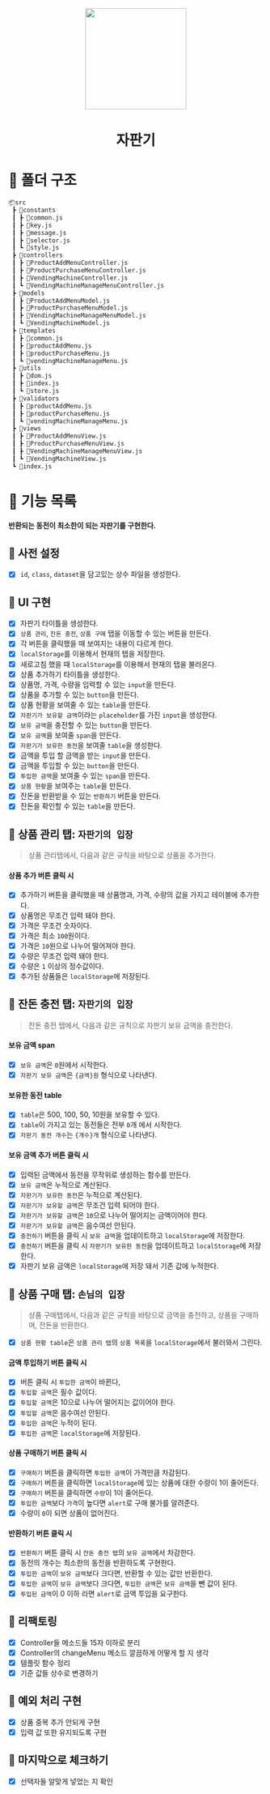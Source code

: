 <p align="middle" >
  <img width="200px;" src="https://github.com/woowacourse/javascript-vendingmachine-precourse/blob/main/images/beverage_icon.png?raw=true"/>
</p>
<h1 align="middle">자판기</h1>

# 📜 폴더 구조

```bash
📦src
 ┣ 📂constants
 ┃ ┣ 📜common.js
 ┃ ┣ 📜key.js
 ┃ ┣ 📜message.js
 ┃ ┣ 📜selector.js
 ┃ ┗ 📜style.js
 ┣ 📂controllers
 ┃ ┣ 📜ProductAddMenuController.js
 ┃ ┣ 📜ProductPurchaseMenuController.js
 ┃ ┣ 📜VendingMachineController.js
 ┃ ┗ 📜VendingMachineManageMenuController.js
 ┣ 📂models
 ┃ ┣ 📜ProductAddMenuModel.js
 ┃ ┣ 📜ProductPurchaseMenuModel.js
 ┃ ┣ 📜VendingMachineManageMenuModel.js
 ┃ ┗ 📜VendingMachineModel.js
 ┣ 📂templates
 ┃ ┣ 📜common.js
 ┃ ┣ 📜productAddMenu.js
 ┃ ┣ 📜productPurchaseMenu.js
 ┃ ┗ 📜vendingMachineManageMenu.js
 ┣ 📂utils
 ┃ ┣ 📜dom.js
 ┃ ┣ 📜index.js
 ┃ ┗ 📜store.js
 ┣ 📂validators
 ┃ ┣ 📜productAddMenu.js
 ┃ ┣ 📜productPurchaseMenu.js
 ┃ ┗ 📜vendingMachineManageMenu.js
 ┣ 📂views
 ┃ ┣ 📜ProductAddMenuView.js
 ┃ ┣ 📜ProductPurchaseMenuView.js
 ┃ ┣ 📜VendingMachineManageMenuView.js
 ┃ ┗ 📜VendingMachineView.js
 ┗ 📜index.js
```

# 📌 기능 목록

**반환되는 동전이 최소한이 되는 자판기를 구현한다.**

## 📍 사전 설정

- [x] `id`, `class`, `dataset`을 담고있는 상수 파일을 생성한다.

## 📍 UI 구현

- [x] 자판기 타이틀을 생성한다.
- [x] `상품 관리`, `잔돈 충전`, `상품 구매` 탭을 이동할 수 있는 버튼을 만든다.
- [x] 각 버튼을 클릭했을 때 보여지는 내용이 다르게 한다.
- [x] `localStorage`를 이용해서 현재의 탭을 저장한다.
- [x] 새로고침 했을 때 `localStorage`를 이용해서 현재의 탭을 불러온다.
- [x] 상품 추가하기 타이틀을 생성한다.
- [x] 상품명, 가격, 수량을 입력할 수 있는 `input`을 만든다.
- [x] 상품을 추가할 수 있는 `button`을 만든다.
- [x] 상품 현황을 보여줄 수 있는 `table`을 만든다.
- [x] `자판기가 보유할 금액`이라는 `placeholder`를 가진 `input`을 생성한다.
- [x] `보유 금액`을 충전할 수 있는 `button`을 만든다.
- [x] `보유 금액`을 보여줄 `span`을 만든다.
- [x] `자판기가 보유한 동전`을 보여줄 `table`을 생성한다.
- [x] 금액을 투입 할 금액을 받는 `input`을 만든다.
- [x] 금액을 투입할 수 있는 `button`을 만든다.
- [x] `투입한 금액`을 보여줄 수 있는 `span`을 만든다.
- [x] `상품 현황`을 보여주는 `table`을 만든다.
- [x] 잔돈을 반환받을 수 있는 `반환하기` 버튼을 만든다.
- [x] 잔돈을 확인할 수 있는 `table`을 만든다.

## 📍 상품 관리 탭: `자판기의 입장`

> 상품 관리탭에서, 다음과 같은 규칙을 바탕으로 상품을 추가한다.

#### 상품 추가 버튼 클릭 시

- [x] 추가하기 버튼을 클릭했을 때 상품명과, 가격, 수량의 값을 가지고 테이블에 추가한다.
- [x] 상품명은 무조건 입력 돼야 한다.
- [x] 가격은 무조건 숫자이다.
- [x] 가격은 최소 `100`원이다.
- [x] 가격은 `10`원으로 나누어 떨어져야 한다.
- [x] 수량은 무조건 입력 돼야 한다.
- [x] 수량은 `1` 이상의 정수값이다.
- [x] 추가된 상품들은 `localStorage`에 저장된다.

## 📍 잔돈 충전 탭: `자판기의 입장`

> 잔돈 충전 탭에서, 다음과 같은 규칙으로 자판기 보유 금액을 충전한다.

#### 보유 금액 span

- [x] `보유 금액`은 `0`원에서 시작한다.
- [x] `자판기 보유 금액`은 `{금액}원` 형식으로 나타낸다.

#### 보유한 동전 table

- [x] `table`은 500, 100, 50, 10원을 보유할 수 있다.
- [x] `table`이 가지고 있는 동전들은 전부 `0`개 에서 시작한다.
- [x] `자판기 동전 개수`는 `{개수}개` 형식으로 나타낸다.

#### 보유 금액 추가 버튼 클릭 시

- [x] 입력된 금액에서 동전을 무작위로 생성하는 함수를 만든다.
- [x] `보유 금액`은 누적으로 계산된다.
- [x] `자판기가 보유한 동전`은 누적으로 계산된다.
- [x] `자판기가 보유할 금액`은 무조건 입력 되어야 한다.
- [x] `자판기가 보유할 금액`은 `10`으로 나누어 떨어지는 금액이어야 한다.
- [x] `자판기가 보유할 금액`은 음수여선 안된다.
- [x] `충전하기` 버튼을 클릭 시 `보유 금액`을 업데이트하고 `localStorage`에 저장한다.
- [x] `충전하기` 버튼을 클릭 시 `자판기가 보유한 동전`을 업데이트하고 `localStorage`에 저장한다.
- [x] 자판기 보유 금액은 `localStorage`에 저장 돼서 기존 값에 누적한다.

## 📍 상품 구매 탭: `손님의 입장`

> 상품 구매탭에서, 다음과 같은 규칙을 바탕으로 금액을 충전하고, 상품을 구매하며, 잔돈을 반환한다.

- [x] `상품 현황 table`은 `상품 관리 탭`의 `상품 목록`을 `localStorage`에서 불러와서 그린다.

#### 금액 투입하기 버튼 클릭 시

- [x] 버튼 클릭 시 `투입한 금액`이 바뀐다,
- [x] `투입할 금액`은 필수 값이다.
- [x] `투입할 금액`은 10으로 나누어 떨어지는 값이어야 한다.
- [x] `투입할 금액`은 음수여선 안된다.
- [x] `투입한 금액`은 누적이 된다.
- [x] `투입한 금액`은 `localStorage`에 저장된다.

#### 상품 구매하기 버튼 클릭 시

- [x] `구매하기` 버튼을 클릭하면 `투입한 금액`이 가격만큼 차감된다.
- [x] `구매하기` 버튼을 클릭하면 `localStorage`에 있는 상품에 대한 수량이 1이 줄어든다.
- [x] `구매하기` 버튼을 클릭하면 `수량`이 1이 줄어든다.
- [x] `투입한 금액`보다 `가격`이 높다면 `alert`로 구매 불가를 알려준다.
- [x] 수량이 `0`이 되면 상품이 없어진다.

#### 반환하기 버튼 클릭 시

- [x] `반환하기` 버튼 클릭 시 `잔돈 충전 탭`의 `보유 금액`에서 차감한다.
- [x] 동전의 개수는 최소한의 동전을 반환하도록 구현한다.
- [x] `투입한 금액`이 `보유 금액`보다 크다면, 반환할 수 있는 값만 반환한다.
- [x] `투입한 금액`이 `보유 금액`보다 크다면, `투입한 금액`은 `보유 금액`을 뺀 값이 된다.
- [x] `투입된 금액`이 0 이하 라면 `alert`로 금액 투입을 요구한다.

## 📍 리팩토링

- [x] Controller들 메소드들 15자 이하로 분리
- [x] Controller의 changeMenu 메소드 깔끔하게 어떻게 할 지 생각
- [x] 템플릿 함수 정리
- [x] 기준 값들 상수로 변경하기

## 📍 예외 처리 구현

- [x] 상품 중복 추가 안되게 구현
- [x] 입력 값 또한 유지되도록 구현

## 📍 마지막으로 체크하기

- [x] 선택자들 알맞게 넣었는 지 확인
